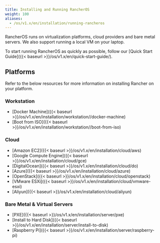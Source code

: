 ```yaml
---
title: Installing and Running RancherOS
weight: 100
aliases:
  - /os/v1.x/en/installation/running-rancheros
---
```


RancherOS runs on virtualization platforms, cloud providers and bare metal servers. We also support running a local VM on your laptop.

To start running RancherOS as quickly as possible, follow our [Quick Start Guide]({{< baseurl >}}/os/v1.x/en/quick-start-guide/).

## Platforms
Refer to the below resources for more information on installing Rancher on your platform.

### Workstation

- [Docker Machine]({{< baseurl >}}/os/v1.x/en/installation/workstation//docker-machine)
- [Boot from ISO]({{< baseurl >}}/os/v1.x/en/installation/workstation//boot-from-iso)

### Cloud

- [Amazon EC2]({{< baseurl >}}/os/v1.x/en/installation/cloud/aws)
- [Google Compute Engine]({{< baseurl >}}/os/v1.x/en/installation/cloud/gce)
- [DigitalOcean]({{< baseurl >}}/os/v1.x/en/installation/cloud/do)
- [Azure]({{< baseurl >}}/os/v1.x/en/installation/cloud/azure)
- [OpenStack]({{< baseurl >}}/os/v1.x/en/installation/cloud/openstack)
- [VMware ESXi]({{< baseurl >}}/os/v1.x/en/installation/cloud/vmware-esxi)
- [Aliyun]({{< baseurl >}}/os/v1.x/en/installation/cloud/aliyun)

### Bare Metal & Virtual Servers

- [PXE]({{< baseurl >}}/os/v1.x/en/installation/server/pxe)
- [Install to Hard Disk]({{< baseurl >}}/os/v1.x/en/installation/server/install-to-disk)
- [Raspberry Pi]({{< baseurl >}}/os/v1.x/en/installation/server/raspberry-pi)
